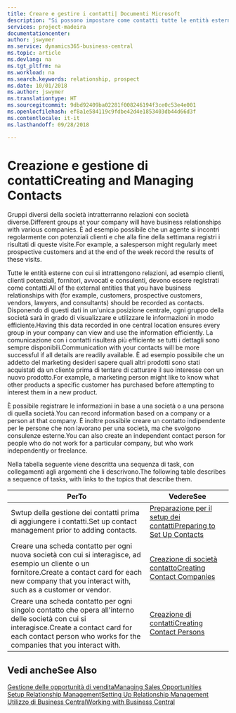 ```yaml
---
title: Creare e gestire i contatti| Documenti Microsoft
description: "Si possono impostare come contatti tutte le entità esterne con cui si ha una relazione d'affari, ad esempio prospetti, clienti, fornitori e consulenti."
services: project-madeira
documentationcenter: 
author: jswymer
ms.service: dynamics365-business-central
ms.topic: article
ms.devlang: na
ms.tgt_pltfrm: na
ms.workload: na
ms.search.keywords: relationship, prospect
ms.date: 10/01/2018
ms.author: jswymer
ms.translationtype: HT
ms.sourcegitcommit: 9dbd92409ba02281f008246194f3ce0c53e4e001
ms.openlocfilehash: ef8a1e584119c9fdbe42d4e1853403db44d66d3f
ms.contentlocale: it-it
ms.lasthandoff: 09/28/2018

---
```

# <a name="creating-and-managing-contacts"></a><span data-ttu-id="a6ea9-103">Creazione e gestione di contatti</span><span class="sxs-lookup"><span data-stu-id="a6ea9-103">Creating and Managing Contacts</span></span>
<span data-ttu-id="a6ea9-104">Gruppi diversi della società intratterranno relazioni con società diverse.</span><span class="sxs-lookup"><span data-stu-id="a6ea9-104">Different groups at your company will have business relationships with various companies.</span></span> <span data-ttu-id="a6ea9-105">È ad esempio possibile che un agente si incontri regolarmente con potenziali clienti e che alla fine della settimana registri i risultati di queste visite.</span><span class="sxs-lookup"><span data-stu-id="a6ea9-105">For example, a salesperson might regularly meet prospective customers and at the end of the week record the results of these visits.</span></span>

<span data-ttu-id="a6ea9-106">Tutte le entità esterne con cui si intrattengono relazioni, ad esempio clienti, clienti potenziali, fornitori, avvocati e consulenti, devono essere registrati come contatti.</span><span class="sxs-lookup"><span data-stu-id="a6ea9-106">All of the external entities that you have business relationships with (for example, customers, prospective customers, vendors, lawyers, and consultants) should be recorded as contacts.</span></span> <span data-ttu-id="a6ea9-107">Disponendo di questi dati in un'unica posizione centrale, ogni gruppo della società sarà in grado di visualizzare e utilizzare le informazioni in modo efficiente.</span><span class="sxs-lookup"><span data-stu-id="a6ea9-107">Having this data recorded in one central location ensures every group in your company can view and use the information efficiently.</span></span> <span data-ttu-id="a6ea9-108">La comunicazione con i contatti risulterà più efficiente se tutti i dettagli sono sempre disponibili.</span><span class="sxs-lookup"><span data-stu-id="a6ea9-108">Communication with your contacts will be more successful if all details are readily available.</span></span> <span data-ttu-id="a6ea9-109">È ad esempio possibile che un addetto del marketing desideri sapere quali altri prodotti sono stati acquistati da un cliente prima di tentare di catturare il suo interesse con un nuovo prodotto.</span><span class="sxs-lookup"><span data-stu-id="a6ea9-109">For example, a marketing person might like to know what other products a specific customer has purchased before attempting to interest them in a new product.</span></span>

<span data-ttu-id="a6ea9-110">È possibile registrare le informazioni in base a una società o a una persona di quella società.</span><span class="sxs-lookup"><span data-stu-id="a6ea9-110">You can record information based on a company or a person at that company.</span></span> <span data-ttu-id="a6ea9-111">È inoltre possibile creare un contatto indipendente per le persone che non lavorano per una società, ma che svolgono consulenze esterne.</span><span class="sxs-lookup"><span data-stu-id="a6ea9-111">You can also create an independent contact person for people who do not work for a particular company, but who work independently or freelance.</span></span>

<span data-ttu-id="a6ea9-112">Nella tabella seguente viene descritta una sequenza di task, con collegamenti agli argomenti che li descrivono.</span><span class="sxs-lookup"><span data-stu-id="a6ea9-112">The following table describes a sequence of tasks, with links to the topics that describe them.</span></span>

| <span data-ttu-id="a6ea9-113">Per</span><span class="sxs-lookup"><span data-stu-id="a6ea9-113">To</span></span> | <span data-ttu-id="a6ea9-114">Vedere</span><span class="sxs-lookup"><span data-stu-id="a6ea9-114">See</span></span> |
| --- | --- |
| <span data-ttu-id="a6ea9-115">Swtup della gestione dei contatti prima di aggiungere i contatti.</span><span class="sxs-lookup"><span data-stu-id="a6ea9-115">Set up contact management prior to adding contacts.</span></span> |[<span data-ttu-id="a6ea9-116">Preparazione per il setup dei contatti</span><span class="sxs-lookup"><span data-stu-id="a6ea9-116">Preparing to Set Up Contacts</span></span>](marketing-setup-contacts.md) |
| <span data-ttu-id="a6ea9-117">Creare una scheda contatto per ogni nuova società con cui si interagisce, ad esempio un cliente o un fornitore.</span><span class="sxs-lookup"><span data-stu-id="a6ea9-117">Create a contact card for each new company that you interact with, such as a customer or vendor.</span></span> |[<span data-ttu-id="a6ea9-118">Creazione di società contatto</span><span class="sxs-lookup"><span data-stu-id="a6ea9-118">Creating Contact Companies</span></span>](marketing-create-contact-companies.md) |
| <span data-ttu-id="a6ea9-119">Creare una scheda contatto per ogni singolo contatto che opera all'interno delle società con cui si interagisce.</span><span class="sxs-lookup"><span data-stu-id="a6ea9-119">Create a contact card for each contact person who works for the companies that you interact with.</span></span> |[<span data-ttu-id="a6ea9-120">Creazione di contatti</span><span class="sxs-lookup"><span data-stu-id="a6ea9-120">Creating Contact Persons</span></span>](marketing-create-contact-persons.md) |

## <a name="see-also"></a><span data-ttu-id="a6ea9-121">Vedi anche</span><span class="sxs-lookup"><span data-stu-id="a6ea9-121">See Also</span></span>
[<span data-ttu-id="a6ea9-122">Gestione delle opportunità di vendita</span><span class="sxs-lookup"><span data-stu-id="a6ea9-122">Managing Sales Opportunities</span></span>](marketing-manage-sales-opportunities.md)  
[<span data-ttu-id="a6ea9-123">Setup Relationship Management</span><span class="sxs-lookup"><span data-stu-id="a6ea9-123">Setting Up Relationship Management</span></span>](marketing-setup-marketing.md)  
[<span data-ttu-id="a6ea9-124">Utilizzo di Business Central</span><span class="sxs-lookup"><span data-stu-id="a6ea9-124">Working with Business Central</span></span>](ui-work-product.md)  

